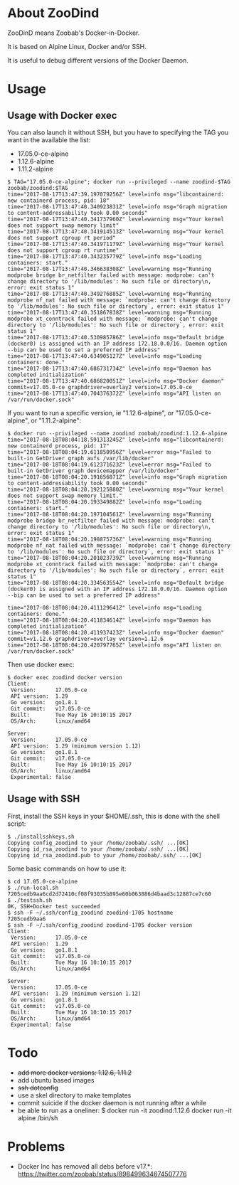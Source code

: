About ZooDind
=============

ZooDinD means Zoobab's Docker-in-Docker.

It is based on Alpine Linux, Docker and/or SSH.

It is useful to debug different versions of the Docker Daemon.

Usage
=====

## Usage with Docker exec

You can also launch it without SSH, but you have to specifying the TAG you want in the available the list:

* 17.05.0-ce-alpine
* 1.12.6-alpine
* 1.11.2-alpine

```
$ TAG="17.05.0-ce-alpine"; docker run --privileged --name zoodind-$TAG zoobab/zoodind:$TAG
time="2017-08-17T13:47:39.197079256Z" level=info msg="libcontainerd: new containerd process, pid: 18"
time="2017-08-17T13:47:40.340923831Z" level=info msg="Graph migration to content-addressability took 0.00 seconds"
time="2017-08-17T13:47:40.341737960Z" level=warning msg="Your kernel does not support swap memory limit"
time="2017-08-17T13:47:40.341914513Z" level=warning msg="Your kernel does not support cgroup rt period"
time="2017-08-17T13:47:40.341971179Z" level=warning msg="Your kernel does not support cgroup rt runtime"
time="2017-08-17T13:47:40.343235779Z" level=info msg="Loading containers: start."
time="2017-08-17T13:47:40.346638308Z" level=warning msg="Running modprobe bridge br_netfilter failed with message: modprobe: can't change directory to '/lib/modules': No such file or directory\n, error: exit status 1"
time="2017-08-17T13:47:40.349276885Z" level=warning msg="Running modprobe nf_nat failed with message: `modprobe: can't change directory to '/lib/modules': No such file or directory`, error: exit status 1"
time="2017-08-17T13:47:40.351867838Z" level=warning msg="Running modprobe xt_conntrack failed with message: `modprobe: can't change directory to '/lib/modules': No such file or directory`, error: exit status 1"
time="2017-08-17T13:47:40.530985786Z" level=info msg="Default bridge (docker0) is assigned with an IP address 172.18.0.0/16. Daemon option --bip can be used to set a preferred IP address"
time="2017-08-17T13:47:40.634905127Z" level=info msg="Loading containers: done."
time="2017-08-17T13:47:40.686731734Z" level=info msg="Daemon has completed initialization"
time="2017-08-17T13:47:40.686820051Z" level=info msg="Docker daemon" commit=v17.05.0-ce graphdriver=overlay2 version=17.05.0-ce
time="2017-08-17T13:47:40.704376372Z" level=info msg="API listen on /var/run/docker.sock"
```

If you want to run a specific version, ie "1.12.6-alpine", or "17.05.0-ce-alpine", or "1.11.2-alpine":

```
$ docker run --privileged --name zoodind zoobab/zoodind:1.12.6-alpine
time="2017-08-18T08:04:18.591313245Z" level=info msg="libcontainerd: new containerd process, pid: 17"
time="2017-08-18T08:04:19.611850956Z" level=error msg="Failed to built-in GetDriver graph aufs /var/lib/docker"
time="2017-08-18T08:04:19.612371623Z" level=error msg="Failed to built-in GetDriver graph devicemapper /var/lib/docker"
time="2017-08-18T08:04:20.191656871Z" level=info msg="Graph migration to content-addressability took 0.00 seconds"
time="2017-08-18T08:04:20.192125880Z" level=warning msg="Your kernel does not support swap memory limit."
time="2017-08-18T08:04:20.193349882Z" level=info msg="Loading containers: start."
time="2017-08-18T08:04:20.197104561Z" level=warning msg="Running modprobe bridge br_netfilter failed with message: modprobe: can't change directory to '/lib/modules': No such file or directory\n, error: exit status 1"
time="2017-08-18T08:04:20.198875736Z" level=warning msg="Running modprobe nf_nat failed with message: `modprobe: can't change directory to '/lib/modules': No such file or directory`, error: exit status 1"
time="2017-08-18T08:04:20.201023739Z" level=warning msg="Running modprobe xt_conntrack failed with message: `modprobe: can't change directory to '/lib/modules': No such file or directory`, error: exit status 1"
time="2017-08-18T08:04:20.334563554Z" level=info msg="Default bridge (docker0) is assigned with an IP address 172.18.0.0/16. Daemon option --bip can be used to set a preferred IP address"

time="2017-08-18T08:04:20.411129641Z" level=info msg="Loading containers: done."
time="2017-08-18T08:04:20.411834614Z" level=info msg="Daemon has completed initialization"
time="2017-08-18T08:04:20.411937423Z" level=info msg="Docker daemon" commit=v1.12.6 graphdriver=overlay version=1.12.6
time="2017-08-18T08:04:20.420797765Z" level=info msg="API listen on /var/run/docker.sock"
```

Then use docker exec:

```
$ docker exec zoodind docker version
Client:
 Version:      17.05.0-ce
 API version:  1.29
 Go version:   go1.8.1
 Git commit:   v17.05.0-ce
 Built:        Tue May 16 10:10:15 2017
 OS/Arch:      linux/amd64

Server:
 Version:      17.05.0-ce
 API version:  1.29 (minimum version 1.12)
 Go version:   go1.8.1
 Git commit:   v17.05.0-ce
 Built:        Tue May 16 10:10:15 2017
 OS/Arch:      linux/amd64
 Experimental: false
```

## Usage with SSH

First, install the SSH keys in your $HOME/.ssh, this is done with the shell script:

```
$ ./installsshkeys.sh 
Copying config_zoodind to your /home/zoobab/.ssh/ ...[OK]
Copying id_rsa_zoodind to your /home/zoobab/.ssh/ ...[OK]
Copying id_rsa_zoodind.pub to your /home/zoobab/.ssh/ ...[OK]
```

Some basic commands on how to use it:

```
$ cd 17.05.0-ce-alpine
$ ./run-local.sh
7205cedb9aa6cd2d72410cf08f93035b895e60b063886d4baad3c12887ce7c60
$ ./testssh.sh
OK, SSH+Docker test succeeded
$ ssh -F ~/.ssh/config_zoodind zoodind-1705 hostname
7205cedb9aa6
$ ssh -F ~/.ssh/config_zoodind zoodind-1705 docker version
Client:
 Version:      17.05.0-ce
 API version:  1.29
 Go version:   go1.8.1
 Git commit:   v17.05.0-ce
 Built:        Tue May 16 10:10:15 2017
 OS/Arch:      linux/amd64

Server:
 Version:      17.05.0-ce
 API version:  1.29 (minimum version 1.12)
 Go version:   go1.8.1
 Git commit:   v17.05.0-ce
 Built:        Tue May 16 10:10:15 2017
 OS/Arch:      linux/amd64
 Experimental: false
```

Todo
====

* ~~add more docker versions: 1.12.6, 1.11.2~~
* add ubuntu based images
* ~~ssh dotconfig~~
* use a skel directory to make templates
* commit suicide if the docker daemon is not running after a while
* be able to run as a oneliner: $ docker run -it zoodind:1.12.6 docker run -it alpine /bin/sh

Problems
========

* Docker Inc has removed all debs before v17.*: https://twitter.com/zoobab/status/898499634674507776
